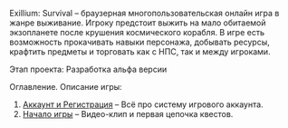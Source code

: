 Exillium: Survival – браузерная многопользовательская онлайн игра в жанре выживание. Игроку предстоит выжить на мало обитаемой экзопланете после крушения космического корабля. В игре есть возможность прокачивать навыки персонажа, добывать ресурсы, крафтить предметы и торговать как с НПС, так и между игроками.

Этап проекта: Разработка альфа версии

Оглавление. Описание игры:

1. [Аккаунт и Регистрация](account.md) – Всё про систему игрового аккаунта.
2. [Начало игры](start.md) – Видео-клип и первая цепочка квестов.
